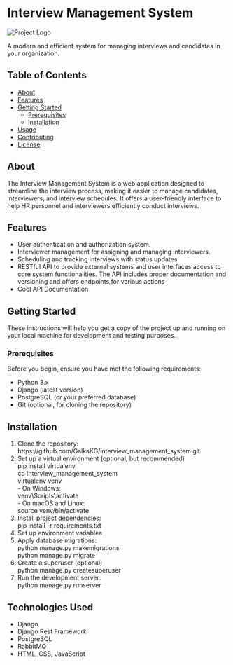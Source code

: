 # Interview Management System

![Project Logo](/path/to/your/logo.png) <!-- Replace with your project's logo or image -->

A modern and efficient system for managing interviews and candidates in your organization.

## Table of Contents
- [About](#about)
- [Features](#features)
- [Getting Started](#getting-started)
  - [Prerequisites](#prerequisites)
  - [Installation](#installation)
- [Usage](#usage)
- [Contributing](#contributing)
- [License](#license)

## About

The Interview Management System is a web application designed to streamline the interview process, making it easier to manage candidates, interviewers, and interview schedules. It offers a user-friendly interface to help HR personnel and interviewers efficiently conduct interviews.

## Features

- User authentication and authorization system.
- Interviewer management for assigning and managing interviewers.
- Scheduling and tracking interviews with status updates.
- RESTful API to provide external systems and user interfaces access to core system functionalities. The API includes proper documentation and versioning and offers endpoints for various actions
- Cool API Documentation

## Getting Started

These instructions will help you get a copy of the project up and running on your local machine for development and testing purposes.

### Prerequisites

Before you begin, ensure you have met the following requirements:

- Python 3.x
- Django (latest version)
- PostgreSQL (or your preferred database)
- Git (optional, for cloning the repository)

<h2> Installation </h2>
<ol>
  <li>Clone the repository: <br/>https://github.com/GalkaKG/interview_management_system.git </li>
  <li>Set up a virtual environment (optional, but recommended) <br/>pip install virtualenv<br/>cd interview_management_system<br/>virtualenv venv
  <br/>- On Windows:<br/>venv\Scripts\activate<br/>- On macOS and Linux:<br/>source venv/bin/activate
  <li>Install project dependencies: <br /> pip install -r requirements.txt
  </li>
  <li>Set up environment variables</li>
  <li> Apply database migrations: <br /> python manage.py makemigrations <br> python manage.py migrate
  </li>
  <li>Create a superuser (optional) <br /> python manage.py createsuperuser </li>
  <li>Run the development server: <br />python manage.py runserver</li>
</ol>


<h2> Technologies Used </h2>
<ul>
  <li>Django</li>
  <li>Django Rest Framework</li>
  <li>PostgreSQL </li>
  <li>RabbitMQ</li>
  <li>HTML, CSS, JavaScript</li>
</ul>
